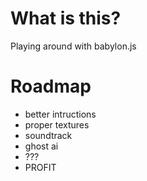 # What is this?

Playing around with babylon.js

# Roadmap

* better intructions
* proper textures
* soundtrack
* ghost ai
* ???
* PROFIT
